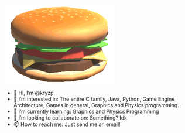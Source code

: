 ![Alt Text](https://github.com/kryzp/kryzp/blob/main/borgir.gif)

- 👋 Hi, I’m @kryzp
- 👀 I’m interested in: The entire C family, Java, Python, Game Engine Architecture, Games in general, Graphics and Physics programming.
- 🌱 I’m currently learning: Graphics and Physics Programming
- 💞️ I’m looking to collaborate on: Something? Idk
- 📫 How to reach me: Just send me an email!
